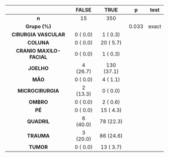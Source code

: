 

|           &nbsp;           |  FALSE   |    TRUE    |   p   |  test  |
|:--------------------------:|:--------:|:----------:|:-----:|:------:|
|           **n**            |    15    |    350     |       |        |
|       **Grupo (%)**        |          |            | 0.033 | exact  |
|   **CIRURGIA VASCULAR**    | 0 ( 0.0) |  1 ( 0.3)  |       |        |
|         **COLUNA**         | 0 ( 0.0) | 20 ( 5.7)  |       |        |
|  **CRANIO MAXILO-FACIAL**  | 0 ( 0.0) |  1 ( 0.3)  |       |        |
|         **JOELHO**         | 4 (26.7) | 130 (37.1) |       |        |
|          **MÃO**           | 0 ( 0.0) |  4 ( 1.1)  |       |        |
|     **MICROCIRURGIA**      | 2 (13.3) |  0 ( 0.0)  |       |        |
|         **OMBRO**          | 0 ( 0.0) |  2 ( 0.6)  |       |        |
|           **PÉ**           | 0 ( 0.0) | 15 ( 4.3)  |       |        |
|        **QUADRIL**         | 6 (40.0) | 78 (22.3)  |       |        |
|         **TRAUMA**         | 3 (20.0) | 86 (24.6)  |       |        |
|         **TUMOR**          | 0 ( 0.0) | 13 ( 3.7)  |       |        |

